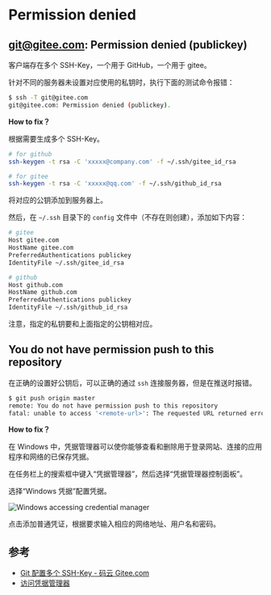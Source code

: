 # Permission denied

## git@gitee.com: Permission denied (publickey)

客户端存在多个 SSH-Key，一个用于 GitHub，一个用于 gitee。

针对不同的服务器未设置对应使用的私钥时，执行下面的测试命令报错：

```bash
$ ssh -T git@gitee.com
git@gitee.com: Permission denied (publickey).
```

**How to fix？**

根据需要生成多个 SSH-Key。

```bash
# for github
ssh-keygen -t rsa -C 'xxxxx@company.com' -f ~/.ssh/gitee_id_rsa
```

```bash
# for gitee
ssh-keygen -t rsa -C 'xxxxx@qq.com' -f ~/.ssh/github_id_rsa
```

将对应的公钥添加到服务器上。

然后，在 `~/.ssh` 目录下的 `config` 文件中（不存在则创建），添加如下内容：

```bash
# gitee
Host gitee.com
HostName gitee.com
PreferredAuthentications publickey
IdentityFile ~/.ssh/gitee_id_rsa

# github
Host github.com
HostName github.com
PreferredAuthentications publickey
IdentityFile ~/.ssh/github_id_rsa
```

注意，指定的私钥要和上面指定的公钥相对应。

## You do not have permission push to this repository

在正确的设置好公钥后，可以正确的通过 `ssh` 连接服务器，但是在推送时报错。

```bash
$ git push origin master
remote: You do not have permission push to this repository
fatal: unable to access '<remote-url>': The requested URL returned error: 403
```

**How to fix？**

在 Windows 中，凭据管理器可以使你能够查看和删除用于登录网站、连接的应用程序和网络的已保存凭据。

在任务栏上的搜索框中键入“凭据管理器”，然后选择“凭据管理器控制面板”。

选择“Windows 凭据”配置凭据。

<img :src="$withBase('/images/git/windows-accessing-credential-manager.png')" alt="Windows accessing credential manager">

点击添加普通凭证，根据要求输入相应的网络地址、用户名和密码。

## 参考

- [Git 配置多个 SSH-Key - 码云 Gitee.com](https://gitee.com/help/articles/4229)
- [访问凭据管理器](https://support.microsoft.com/zh-cn/help/4026814/windows-accessing-credential-manager)
